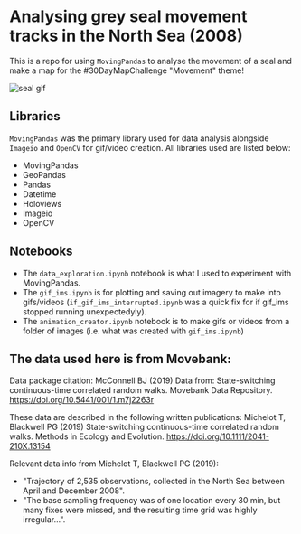 # Analysing grey seal movement tracks in the North Sea (2008)

This is a repo for using ```MovingPandas``` to analyse the movement of a seal and make a map for the #30DayMapChallenge "Movement" theme!

![seal gif](seal_a_better_place.gif)


## Libraries
```MovingPandas``` was the primary library used for data analysis alongside ```Imageio``` and ```OpenCV``` for gif/video creation. All libraries used are listed below:
- MovingPandas
- GeoPandas
- Pandas
- Datetime
- Holoviews
- Imageio
- OpenCV

## Notebooks
- The ```data_exploration.ipynb``` notebook is what I used to experiment with MovingPandas.
- The ```gif_ims.ipynb``` is for plotting and saving out imagery to make into gifs/videos (```if_gif_ims_interrupted.ipynb``` was a quick fix for if gif_ims stopped running unexpectedyly).
- The ```animation_creator.ipynb``` notebook is to make gifs or videos from a folder of images (i.e. what was created with ```gif_ims.ipynb```)

## The data used here is from Movebank:

Data package citation:
McConnell BJ (2019) Data from: State-switching continuous-time correlated random walks. Movebank Data Repository. https://doi.org/10.5441/001/1.m7j2263r

These data are described in the following written publications:
Michelot T, Blackwell PG (2019) State-switching continuous-time correlated random walks. Methods in Ecology and Evolution. https://doi.org/10.1111/2041-210X.13154

Relevant data info from Michelot T, Blackwell PG (2019):

- "Trajectory of 2,535 observations, collected in the North Sea between April and December 2008".
- "The base sampling frequency was of one location every 30 min, but many fixes were missed, and the resulting time grid was highly irregular...".